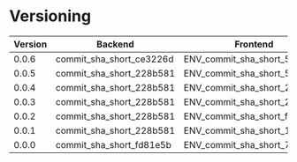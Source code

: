 # Versioning

| Version | Backend                  | Frontend                     | UAT | PROD |
|---------|--------------------------|------------------------------|-----|------|
| 0.0.6   | commit_sha_short_ce3226d | ENV_commit_sha_short_55e7954 | ✅    | ✅    |
| 0.0.5   | commit_sha_short_228b581 | ENV_commit_sha_short_55e7954 |    |      |
| 0.0.4   | commit_sha_short_228b581 | ENV_commit_sha_short_27b3d14 |     |      |
| 0.0.3   | commit_sha_short_228b581 | ENV_commit_sha_short_22acec3 |     |      |
| 0.0.2   | commit_sha_short_228b581 | ENV_commit_sha_short_f768e2e |     |      |
| 0.0.1   | commit_sha_short_228b581 | ENV_commit_sha_short_128df49 |     |      |
| 0.0.0   | commit_sha_short_fd81e5b | ENV_commit_sha_short_73d5741 |     |      |
